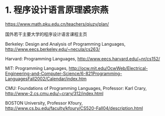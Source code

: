 # 1. 程序设计语言原理裘宗燕

https://www.math.pku.edu.cn/teachers/qiuzy/plan/









国外若干主要大学的程序设计语言课程主页

Berkeley: Design and Analysis of Programming Languages, http://www.eecs.berkeley.edu/~necula/cs263/


Harvard: Programming Languages, http://www.eecs.harvard.edu/~nr/cs152/

MIT: Programming Languages, http://ocw.mit.edu/OcwWeb/Electrical-Engineering-and-Computer-Science/6-821Programming-LanguagesFall2002/Calendar/index.htm

CMU: Foundations of Programming Languages, Professor: Karl Crary, http://www-2.cs.cmu.edu/~crary/312/index.html

BOSTON University, Professor Kfoury, http://www.cs.bu.edu/faculty/kfoury/CS520-Fall04/description.html































